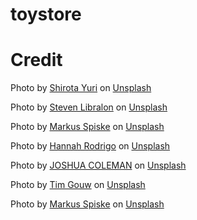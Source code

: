 # toystore

# Credit

Photo by <a href="https://unsplash.com/@itshoobastank?utm_source=unsplash&utm_medium=referral&utm_content=creditCopyText">Shirota Yuri</a> on <a href="https://unsplash.com/s/photos/li-tzuni-toy?utm_source=unsplash&utm_medium=referral&utm_content=creditCopyText">Unsplash</a>

Photo by <a href="https://unsplash.com/@libs?utm_source=unsplash&utm_medium=referral&utm_content=creditCopyText">Steven Libralon</a> on <a href="https://unsplash.com/s/photos/kids-playing?utm_source=unsplash&utm_medium=referral&utm_content=creditCopyText">Unsplash</a>

Photo by <a href="https://unsplash.com/@markusspiske?utm_source=unsplash&utm_medium=referral&utm_content=creditCopyText">Markus Spiske</a> on <a href="https://unsplash.com/s/photos/kids-playing?utm_source=unsplash&utm_medium=referral&utm_content=creditCopyText">Unsplash</a>

Photo by <a href="https://unsplash.com/@hannahrodrigo?utm_source=unsplash&utm_medium=referral&utm_content=creditCopyText">Hannah Rodrigo</a> on <a href="https://unsplash.com/s/photos/kids-toy?utm_source=unsplash&utm_medium=referral&utm_content=creditCopyText">Unsplash</a>

Photo by <a href="https://unsplash.com/@joshstyle?utm_source=unsplash&utm_medium=referral&utm_content=creditCopyText">JOSHUA COLEMAN</a> on <a href="https://unsplash.com/s/photos/kids-plush-toy?utm_source=unsplash&utm_medium=referral&utm_content=creditCopyText">Unsplash</a>

Photo by <a href="https://unsplash.com/@punttim?utm_source=unsplash&utm_medium=referral&utm_content=creditCopyText">Tim Gouw</a> on <a href="https://unsplash.com/s/photos/kids-elk-toy?utm_source=unsplash&utm_medium=referral&utm_content=creditCopyText">Unsplash</a>

Photo by <a href="https://unsplash.com/@markusspiske?utm_source=unsplash&utm_medium=referral&utm_content=creditCopyText">Markus Spiske</a> on <a href="https://unsplash.com/s/photos/toy-lego?utm_source=unsplash&utm_medium=referral&utm_content=creditCopyText">Unsplash</a>
  
